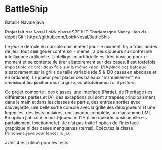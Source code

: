 ﻿# BattleShip
Bataille Navale java

Projet fait par Nosal Loïck classe S2E IUT Charlemagne Nancy
Lien du dépôt Git : https://github.com/LoickNosal/BattleShip

Le jeu se déroule en console uniquement pour le moment.
Il y a trois modes de jeu : tout seul (jouer contre soi - même), à deux joueurs ou contre une intelligence artificielle.
L'intelligence artificielle est très basique pour le moment et se contente de tirer aléatoirement sur des cases. 
Il est toutefois impossible de tirer deux fois sur la même case.
L'IA place ces bateaux aléatoirement sur la grille de taille variable (de 5 à 100 cases en abscisse et en ordonée).
Le joueur peut placer ces bateaux "manuellement" en choisisant les positions sur la grille, ou aléatoirement si il préfère.

Ce projet comporte : des classes, une interface (Partie), de l'héritage (les différentes parties et IA), des exceptions qui sont attrapées principalement dans le main et dans les classes de partie, des entrées sorties avec sauvegarde, une belle sortie console avec la grille des deux joueurs et une legendes, des tests unitaires, une javadoc complète, un diagramme UML.
En option j'ai traité le multi-joueur et l'IA (bien que très basique elle est parfaitement fonctionnelle).
Je n'ai pas traité l'option de l'interface graphique ni des cases manquantes (terres).
Exécutez la classe Principale.java pour lancer le jeu

JUnit 4 est utilisé pour les tests
